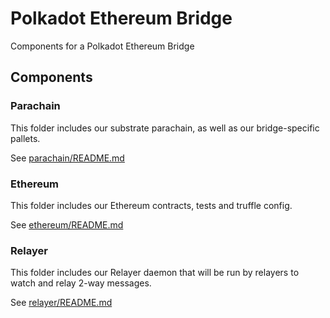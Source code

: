# Polkadot Ethereum Bridge
Components for a Polkadot Ethereum Bridge

## Components

### Parachain
This folder includes our substrate parachain, as well as our bridge-specific pallets.

See [parachain/README.md](parachain/README.md)

### Ethereum
This folder includes our Ethereum contracts, tests and truffle config.

See [ethereum/README.md](ethereum/README.md)

### Relayer
This folder includes our Relayer daemon that will be run by relayers to watch and relay 2-way messages.

See [relayer/README.md](relayer/README.md)

